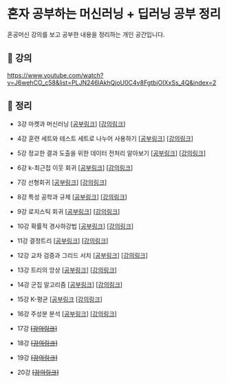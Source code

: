 # 혼자 공부하는 머신러닝 + 딥러닝 공부 정리
혼공머신 강의를 보고 공부한 내용을 정리하는 개인 공간입니다.

## 📖 강의
https://www.youtube.com/watch?v=J6wehCO_c58&list=PLJN246lAkhQjoU0C4v8FgtbjOIXxSs_4Q&index=2

## 📝 정리
- 3강 마켓과 머신러닝 [[공부링크](lecture03.ipynb)]
[[강의링크](https://www.youtube.com/watch?v=GOCVVSMeIf8&list=PLJN246lAkhQjoU0C4v8FgtbjOIXxSs_4Q&index=3)]

- 4강 훈련 세트와 테스트 세트로 나누어 사용하기 [[공부링크](lecture04.ipynb)]
[[강의링크](https://www.youtube.com/watch?v=o9kGDpZbmx0&list=PLJN246lAkhQjoU0C4v8FgtbjOIXxSs_4Q&index=4)]

- 5강 정교한 결과 도출을 위한 데이터 전처리 알아보기 [[공부링크](lecture05.ipynb)]
[[강의링크](https://www.youtube.com/watch?v=kaCJ-knm8KU&list=PLJN246lAkhQjoU0C4v8FgtbjOIXxSs_4Q&index=5)]

- 6강 k-최근접 이웃 회귀 [[공부링크](lecture06.ipynb)] 
[[강의링크](https://www.youtube.com/watch?v=0mrLRkgbjA0&list=PLJN246lAkhQjoU0C4v8FgtbjOIXxSs_4Q&index=6)]

- 7강 선형회귀 [[공부링크](lecture07.ipynb)]
[[강의링크](https://www.youtube.com/watch?v=xkknXJeEaVA&list=PLJN246lAkhQjoU0C4v8FgtbjOIXxSs_4Q&index=7)]

- 8강 특성 공학과 규제 [[공부링크](lecture08.ipynb)]
[[강의링크](https://www.youtube.com/watch?v=PLECEclz0p4)]

- 9강 로지스틱 회귀 [[공부링크](lecture09.ipynb)] 
[[강의링크](https://www.youtube.com/watch?v=pO27UnTsYQU)]

- 10강 확률적 경사하강법  [[공부링크](lecture10.ipynb)]
[[강의링크](https://www.youtube.com/watch?v=A1UUnfijQfQ&list=PLJN246lAkhQjoU0C4v8FgtbjOIXxSs_4Q&index=10)]

- 11강 결정트리 [[공부링크](lecture11.ipynb)]
[[강의링크](https://www.youtube.com/watch?v=tOzxDGp8rsg&list=PLJN246lAkhQjoU0C4v8FgtbjOIXxSs_4Q&index=11)]

- 12강 교차 검증과 그리드 서치 [[공부링크](lecture12.ipynb)]
[[강의링크](https://www.youtube.com/watch?v=ZaIKUvHquEQ&list=PLJN246lAkhQjoU0C4v8FgtbjOIXxSs_4Q&index=13)]

- 13강 트리의 앙상 [[공부링크](lecture13.ipynb)]
[[강의링크](https://www.youtube.com/watch?v=Moz8i-tKurk&list=PLJN246lAkhQjoU0C4v8FgtbjOIXxSs_4Q&index=13)]

- 14강 군집 알고리즘 [[공부링크](lecture14.ipynb)]
[[강의링크](https://www.youtube.com/watch?v=u-G_sV7P_aA&list=PLJN246lAkhQjoU0C4v8FgtbjOIXxSs_4Q&index=14)]

- 15강 K-평균 [[공부링크](lecture15.ipynb) 
[[강의링크](https://www.youtube.com/watch?v=SBdy0nSctRM&list=PLJN246lAkhQjoU0C4v8FgtbjOIXxSs_4Q&index=15)]

- 16강 주성분 분석 [[공부링크](lecture16.ipynb)]
[[강의링크](https://www.youtube.com/watch?v=ePqKgBnpcw4&list=PLJN246lAkhQjoU0C4v8FgtbjOIXxSs_4Q&index=16)]

- 17강  ~~[[강의링크]()]~~
- 18강  ~~[[강의링크]()]~~
- 19강  ~~[[강의링크]()]~~
- 20강  ~~[[강의링크]()]~~
